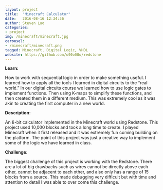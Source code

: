 ```yaml
---
layout: project
title:  "Minecraft Calculator"
date:   2016-08-16 12:34:56
author: Steven Luo
categories:
- project
img: /minecraft/minecraft.jpg
carousel:
- /minecraft/minecraft.png
tagged: Minecraft, Digital Logic, VHDL
website: https://github.com/o00o00o/redstone
---
```

**Learn:**

How to work with sequential logic in order to make something useful. I learned how to apply all the tools I learned in digital circuits to the “real world.” In our digital circuits course we learned how to use logic gates to implement functions. Then using K-maps to simplify these functions, and then created them in a different medium. This was extremely cool as it was akin to creating the first computer in a new world.


**Description:**

An 8-bit calculator implemented in the Minecraft world using Redstone. This project used 10,000 blocks and took a long time to create. I played Minecraft when it first released and it was extremely fun coming building on the platform. The point of this project was just a creative way to implement some of the logic we have learned in class.

**Challenge:**

The biggest challenge of this project is working with the Redstone. There are a lot of big drawbacks such as wires cannot be directly above each other, cannot be adjacent to each other, and also only has a range of 15 blocks from a source. This made debugging very difficult but with time and attention to detail I was able to over come this challenge.
